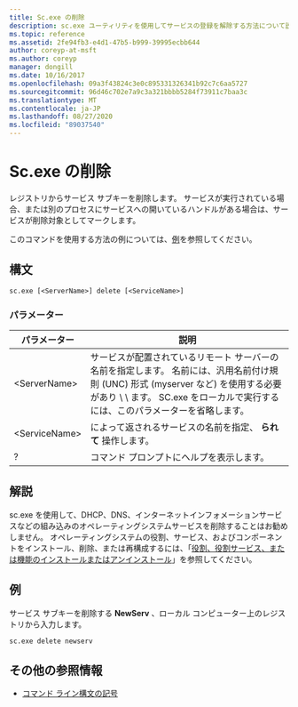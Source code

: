 ```yaml
---
title: Sc.exe の削除
description: sc.exe ユーティリティを使用してサービスの登録を解除する方法について説明します
ms.topic: reference
ms.assetid: 2fe94fb3-e4d1-47b5-b999-39995ecbb644
author: coreyp-at-msft
ms.author: coreyp
manager: dongill
ms.date: 10/16/2017
ms.openlocfilehash: 09a3f43824c3e0c895331326341b92c7c6aa5727
ms.sourcegitcommit: 96d46c702e7a9c3a321bbbb5284f73911c7baa3c
ms.translationtype: MT
ms.contentlocale: ja-JP
ms.lasthandoff: 08/27/2020
ms.locfileid: "89037540"
---
```

# <a name="scexe-delete"></a>Sc.exe の削除

レジストリからサービス サブキーを削除します。 サービスが実行されている場合、または別のプロセスにサービスへの開いているハンドルがある場合は、サービスが削除対象としてマークします。

このコマンドを使用する方法の例については、[例](#examples)を参照してください。

## <a name="syntax"></a>構文

```
sc.exe [<ServerName>] delete [<ServiceName>]
```

### <a name="parameters"></a>パラメーター

|パラメーター|説明|
|---------|-----------|
|\<ServerName>|サービスが配置されているリモート サーバーの名前を指定します。 名前には、汎用名前付け規則 (UNC) 形式 (myserver など) を使用する必要があり \\ \\ ます。 SC.exe をローカルで実行するには、このパラメーターを省略します。|
|\<ServiceName>|によって返されるサービスの名前を指定、 **られて** 操作します。|
|?|コマンド プロンプトにヘルプを表示します。|

## <a name="remarks"></a>解説

sc.exe を使用して、DHCP、DNS、インターネットインフォメーションサービスなどの組み込みのオペレーティングシステムサービスを削除することはお勧めしません。 オペレーティングシステムの役割、サービス、およびコンポーネントをインストール、削除、または再構成するには、「[役割、役割サービス、または機能のインストールまたはアンインストール](/WindowsServerDocs/administration/server-manager/install-or-uninstall-roles-role-services-or-features.md)」を参照してください。

## <a name="examples"></a>例

サービス サブキーを削除する **NewServ** 、ローカル コンピューター上のレジストリから入力します。
```
sc.exe delete newserv
```

## <a name="additional-references"></a>その他の参照情報

- [コマンド ライン構文の記号](command-line-syntax-key.md)
